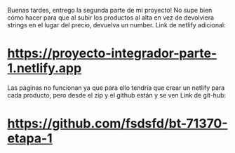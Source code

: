 Buenas tardes, entrego la segunda parte de mi proyecto!
No supe bien cómo hacer para que al subir los productos al alta en vez de devolviera strings en el lugar del precio, devuelva un number.
Link de netlify adicional:
# https://proyecto-integrador-parte-1.netlify.app
Las páginas no funcionan ya que para ello tendría que crear un netlify para cada producto, pero desde el zip y el github están y se ven 
Link de git-hub:
# https://github.com/fsdsfd/bt-71370-etapa-1